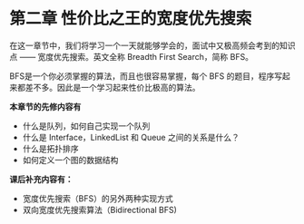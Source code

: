# 第二章 性价比之王的宽度优先搜索

在这一章节中，我们将学习一个一天就能够学会的，面试中又极高频会考到的知识点 —— 宽度优先搜索。英文全称 Breadth First Search，简称 BFS。

BFS是一个你必须掌握的算法，而且也很容易掌握，每个 BFS 的题目，程序写起来都差不多。因此是一个学习起来性价比极高的算法。

**本章节的先修内容有**

* 什么是队列，如何自己实现一个队列
* 什么是 Interface，LinkedList 和 Queue 之间的关系是什么？
* 什么是拓扑排序
* 如何定义一个图的数据结构

**课后补充内容有：**

* 宽度优先搜索（BFS）的另外两种实现方式
* 双向宽度优先搜索算法（Bidirectional BFS)
